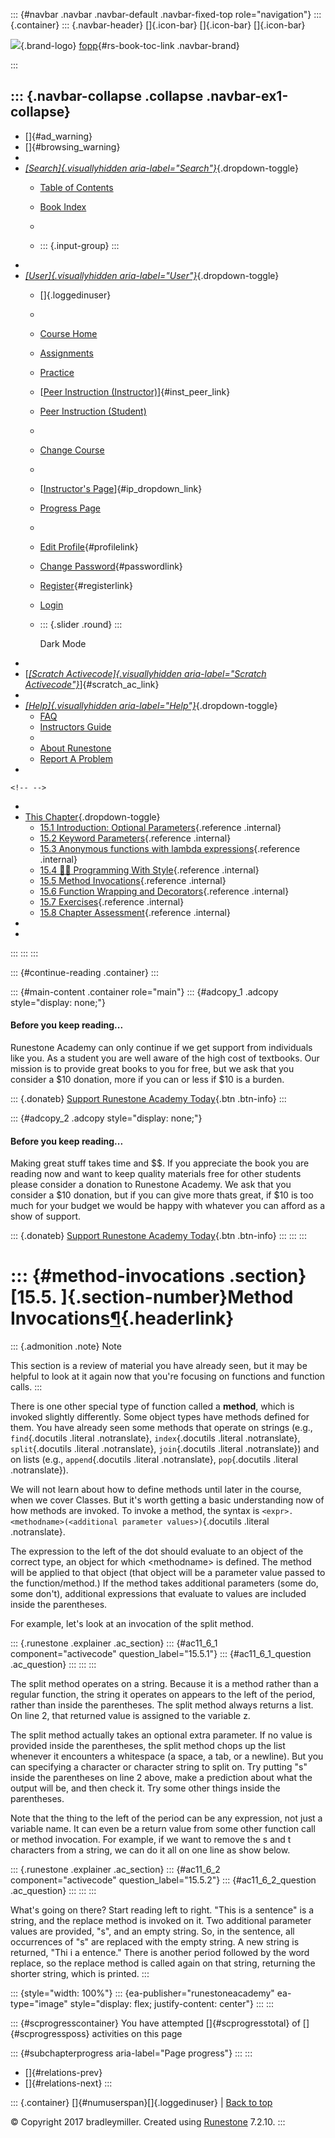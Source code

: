 ::: {#navbar .navbar .navbar-default .navbar-fixed-top role="navigation"}
::: {.container}
::: {.navbar-header}
[]{.icon-bar} []{.icon-bar} []{.icon-bar}

<div>

[![](../_static/img/RAIcon.png)](/runestone/default/user/login){.brand-logo}
[fopp](../index.html){#rs-book-toc-link .navbar-brand}

</div>
:::

::: {.navbar-collapse .collapse .navbar-ex1-collapse}
-   
-   []{#ad_warning}
-   []{#browsing_warning}
-   
-   [*[Search]{.visuallyhidden
    aria-label="Search"}*](#){.dropdown-toggle}
    -   [Table of Contents](../index.html)

    -   [Book Index](../genindex.html)

    -   

    -   ::: {.input-group}
        :::
-   
-   [*[User]{.visuallyhidden aria-label="User"}*](#){.dropdown-toggle}
    -   []{.loggedinuser}

    -   

    -   [Course Home](/ns/course/index)

    -   [Assignments](/assignment/student/chooseAssignment)

    -   [Practice](/runestone/assignments/practice)

    -   [[Peer Instruction
        (Instructor)](/runestone/peer/instructor.html)]{#inst_peer_link}

    -   [Peer Instruction (Student)](/runestone/peer/student.html)

    -   

    -   [Change Course](/runestone/default/courses)

    -   

    -   [[Instructor\'s
        Page](/runestone/admin/index)]{#ip_dropdown_link}

    -   [Progress Page](/runestone/dashboard/studentreport)

    -   

    -   [Edit Profile](/runestone/default/user/profile){#profilelink}

    -   [Change
        Password](/runestone/default/user/change_password){#passwordlink}

    -   [Register](/runestone/default/user/register){#registerlink}

    -   [Login](#)

    -   ::: {.slider .round}
        :::

        Dark Mode
-   
-   [[*[Scratch Activecode]{.visuallyhidden
    aria-label="Scratch Activecode"}*](javascript:runestoneComponents.popupScratchAC())]{#scratch_ac_link}
-   
-   [*[Help]{.visuallyhidden aria-label="Help"}*](#){.dropdown-toggle}
    -   [FAQ](http://runestoneinteractive.org/pages/faq.html)
    -   [Instructors Guide](https://guide.runestone.academy)
    -   
    -   [About Runestone](http://runestoneinteractive.org)
    -   [Report A
        Problem](/runestone/default/reportabug?course=fopp&page=MethodInvocations)
-   

```{=html}
<!-- -->
```
-   
-   [This Chapter](../index.html){.dropdown-toggle}
    -   [15.1 Introduction: Optional
        Parameters](OptionalParameters.html){.reference .internal}
    -   [15.2 Keyword Parameters](KeywordParameters.html){.reference
        .internal}
    -   [15.3 Anonymous functions with lambda
        expressions](Anonymousfunctionswithlambdaexpressions.html){.reference
        .internal}
    -   [15.4 👩‍💻 Programming With
        Style](ProgrammingWithStyle.html){.reference .internal}
    -   [15.5 Method Invocations](MethodInvocations.html){.reference
        .internal}
    -   [15.6 Function Wrapping and
        Decorators](FunctionWrappingAndDecorators.html){.reference
        .internal}
    -   [15.7 Exercises](Exercises.html){.reference .internal}
    -   [15.8 Chapter Assessment](ChapterAssessment.html){.reference
        .internal}
-   
-   
:::
:::
:::

::: {#continue-reading .container}
:::

::: {#main-content .container role="main"}
::: {#adcopy_1 .adcopy style="display: none;"}
#### Before you keep reading\...

Runestone Academy can only continue if we get support from individuals
like you. As a student you are well aware of the high cost of textbooks.
Our mission is to provide great books to you for free, but we ask that
you consider a \$10 donation, more if you can or less if \$10 is a
burden.

::: {.donateb}
[Support Runestone Academy Today](/runestone/default/donate?ad=1){.btn
.btn-info}
:::

::: {#adcopy_2 .adcopy style="display: none;"}
#### Before you keep reading\...

Making great stuff takes time and \$\$. If you appreciate the book you
are reading now and want to keep quality materials free for other
students please consider a donation to Runestone Academy. We ask that
you consider a \$10 donation, but if you can give more thats great, if
\$10 is too much for your budget we would be happy with whatever you can
afford as a show of support.

::: {.donateb}
[Support Runestone Academy Today](/runestone/default/donate?ad=2){.btn
.btn-info}
:::
:::
:::

::: {#method-invocations .section}
[15.5. ]{.section-number}Method Invocations[¶](#method-invocations "Permalink to this heading"){.headerlink}
============================================================================================================

::: {.admonition .note}
Note

This section is a review of material you have already seen, but it may
be helpful to look at it again now that you're focusing on functions and
function calls.
:::

There is one other special type of function called a **method**, which
is invoked slightly differently. Some object types have methods defined
for them. You have already seen some methods that operate on strings
(e.g., `find`{.docutils .literal .notranslate}, `index`{.docutils
.literal .notranslate}, `split`{.docutils .literal .notranslate},
`join`{.docutils .literal .notranslate}) and on lists (e.g.,
`append`{.docutils .literal .notranslate}, `pop`{.docutils .literal
.notranslate}).

We will not learn about how to define methods until later in the course,
when we cover Classes. But it's worth getting a basic understanding now
of how methods are invoked. To invoke a method, the syntax is
`<expr>.<methodname>(<additional parameter values>)`{.docutils .literal
.notranslate}.

The expression to the left of the dot should evaluate to an object of
the correct type, an object for which \<methodname\> is defined. The
method will be applied to that object (that object will be a parameter
value passed to the function/method.) If the method takes additional
parameters (some do, some don't), additional expressions that evaluate
to values are included inside the parentheses.

For example, let's look at an invocation of the split method.

::: {.runestone .explainer .ac_section}
::: {#ac11_6_1 component="activecode" question_label="15.5.1"}
::: {#ac11_6_1_question .ac_question}
:::
:::
:::

The split method operates on a string. Because it is a method rather
than a regular function, the string it operates on appears to the left
of the period, rather than inside the parentheses. The split method
always returns a list. On line 2, that returned value is assigned to the
variable z.

The split method actually takes an optional extra parameter. If no value
is provided inside the parentheses, the split method chops up the list
whenever it encounters a whitespace (a space, a tab, or a newline). But
you can specifying a character or character string to split on. Try
putting "s" inside the parentheses on line 2 above, make a prediction
about what the output will be, and then check it. Try some other things
inside the parentheses.

Note that the thing to the left of the period can be any expression, not
just a variable name. It can even be a return value from some other
function call or method invocation. For example, if we want to remove
the s and t characters from a string, we can do it all on one line as
show below.

::: {.runestone .explainer .ac_section}
::: {#ac11_6_2 component="activecode" question_label="15.5.2"}
::: {#ac11_6_2_question .ac_question}
:::
:::
:::

What's going on there? Start reading left to right. "This is a sentence"
is a string, and the replace method is invoked on it. Two additional
parameter values are provided, "s", and an empty string. So, in the
sentence, all occurrences of "s" are replaced with the empty string. A
new string is returned, "Thi i a entence." There is another period
followed by the word replace, so the replace method is called again on
that string, returning the shorter string, which is printed.
:::

::: {style="width: 100%"}
::: {ea-publisher="runestoneacademy" ea-type="image" style="display: flex; justify-content: center"}
:::
:::

::: {#scprogresscontainer}
You have attempted []{#scprogresstotal} of []{#scprogressposs}
activities on this page

::: {#subchapterprogress aria-label="Page progress"}
:::
:::

-   [[](ProgrammingWithStyle.html)]{#relations-prev}
-   [[](FunctionWrappingAndDecorators.html)]{#relations-next}
:::

::: {.container}
[]{#numuserspan}[]{.loggedinuser} \| [Back to top](#)

© Copyright 2017 bradleymiller. Created using
[Runestone](http://runestoneinteractive.org/) 7.2.10.
:::
